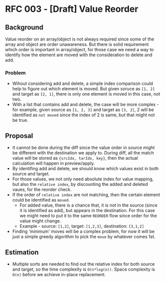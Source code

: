 # RFC 003 - [Draft] Value Reorder 

## Background

Value reorder on an array/object is not always required since some of the array and object are order unawareness. But there is solid requirement which order is important in array/object, for those case we need a way to identify how the element are moved with the consideration to delete and add.
 
### Problem

- Wihout considering add and delete, a simple index comparison could help to figure out which element is moved. But given soruce as `[1, 2]` and target as `[2, 1]`, there is only one element is moved in this case, not two.
- With a list that contains add and delete, the case will be more complex - for example, given source as `[1, 2, 3]` and target as `[3, 2]`, 2 will be identified as `not moved` since the index of 2 is same, but that might not be true.

## Proposal

- It cannot be done during the diff since the value order in source might be different with the destination we apply to. During diff, all the match value will be stored as `{srcIdx, tarIdx, key}`, then the actual calculation will happen in preview/apply.
- By identifing add and delete, we should know which values exist in both source and target.
- For those values, we not only need absolute index for value mapping, but also the `relative index`, by discounting the added and deleted vaues, for the reorder check.
- If the order of `relative index` are not matching, then the certain element could be identified as `moved`.
  - For added value, there is a chance that, it is not in the source (since it is identified as add), but appears in the destination. For this case we might need to put it to the same `REORDER` flow since order for the value might change. 
  - Example - source: `[1,2]`, target: `[1,2,3]`, destination: `[3,1,2]`
- Finding 'minimum' moves will be a complex problem, for now it will be just a simple greedy algorithm to pick the `move` by whatever comes 1st.

## Estimation

- Multiple sorts are needed to find out the relative index for both source and target, so the time complexity is `O(n*log(n))`. Space complexity is `O(n)` before we achieve in-place replacement.

